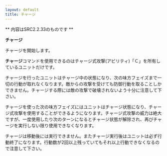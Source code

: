 ```yaml
---
layout: default
title: チャージ
---
```

** 内容はSRC2.2.33のものです **

**チャージ**

チャージを開始します。

**チャージ**コマンドを使用できるのはチャージ式攻撃(アビリティ)「Ｃ」を所有しているユニットだけです。

チャージを行ったユニットはチャージ中の状態になり、次の味方フェイズまで一切の行動が取れなくなります。敵からの攻撃を受けても防御行動を取ることしかできません。チャージする際には敵の攻撃で破壊されないよう十分に注意して下さい。

チャージを使った次の味方フェイズにはユニットはチャージ状態になり、チャージ式攻撃を使用することができるようになります。チャージ式攻撃の威力は絶大ですが、一度使用したり次のターンになるとチャージ状態が解除され、再びチャージを実行しない限り使用できなくなります。

チャージは移動後には実行できません。またチャージ実行後はユニットは必ず行動終了になります。行動数が2回以上残っていてもそれ以上行動できなくなるので注意して下さい。
